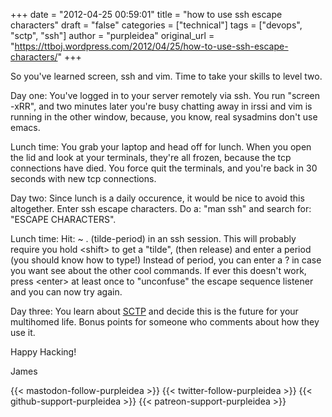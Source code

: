 +++
date = "2012-04-25 00:59:01"
title = "how to use ssh escape characters"
draft = "false"
categories = ["technical"]
tags = ["devops", "sctp", "ssh"]
author = "purpleidea"
original_url = "https://ttboj.wordpress.com/2012/04/25/how-to-use-ssh-escape-characters/"
+++

So you've learned screen, ssh and vim. Time to take your skills to level two.

Day one: You've logged in to your server remotely via ssh. You run "screen -xRR", and two minutes later you're busy chatting away in irssi and vim is running in the other window, because, you know, real sysadmins don't use emacs.

Lunch time: You grab your laptop and head off for lunch. When you open the lid and look at your terminals, they're all frozen, because the tcp connections have died. You force quit the terminals, and you're back in 30 seconds with new tcp connections.

Day two: Since lunch is a daily occurence, it would be nice to avoid this altogether. Enter ssh escape characters. Do a: "man ssh" and search for: "ESCAPE CHARACTERS".

Lunch time: Hit: ~ . (tilde-period) in an ssh session. This will probably require you hold &lt;shift&gt; to get a "tilde", (then release) and enter a period (you should know how to type!) Instead of period, you can enter a ? in case you want see about the other cool commands. If ever this doesn't work, press &lt;enter&gt; at least once to "unconfuse" the escape sequence listener and you can now try again.

Day three: You learn about <a href="http://en.wikipedia.org/wiki/Stream_Control_Transmission_Protocol">SCTP</a> and decide this is the future for your multihomed life. Bonus points for someone who comments about how they use it.

Happy Hacking!

James

{{< mastodon-follow-purpleidea >}}
{{< twitter-follow-purpleidea >}}
{{< github-support-purpleidea >}}
{{< patreon-support-purpleidea >}}
